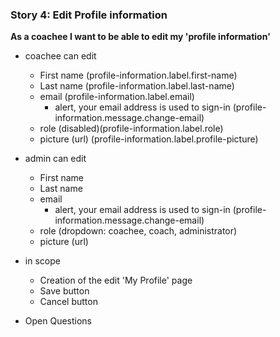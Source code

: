 ### Story 4: Edit Profile information
 **As a coachee I want to be able to edit my 'profile information'**   
 
 - coachee can edit
     - First name (profile-information.label.first-name)
     - Last name (profile-information.label.last-name)
     - email (profile-information.label.email)
        - alert, your email address is used to sign-in (profile-information.message.change-email)
     - role (disabled)(profile-information.label.role)
     - picture (url)  (profile-information.label.profile-picture)
     
- admin can edit
     - First name 
     - Last name
     - email
        - alert, your email address is used to sign-in (profile-information.message.change-email)
     - role (dropdown: coachee, coach, administrator)
     - picture (url) 
     
 - in scope
     - Creation of the edit 'My Profile' page
     - Save button 
     - Cancel button
      
 - Open Questions